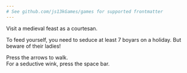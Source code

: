 ```yaml
---
# See github.com/js13kGames/games for supported frontmatter
---
```

Visit a medieval feast as a courtesan.

To feed yourself, you need to seduce at least 7 boyars on a holiday. But beware of their ladies!

Press the arrows to walk.<br>
For a seductive wink, press the space bar.